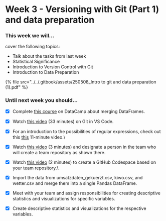 # Week 3 - Versioning with Git (Part 1) and data preparation

### This week we will...

cover the following topics:

* Talk about the tasks from last week
* Statistical Significance
* Introduction to Version Control with Git
* Introduction to Data Preparation

{% file src="../../.gitbook/assets/250508_Intro to git and data preparation (1).pdf" %}

### Until next week you should...

* [x] Complete [this course](https://campus.datacamp.com/courses/joining-data-with-pandas/) on DataCamp about merging DataFrames.
* [x] Watch [this video](https://www.youtube.com/watch?v=7fIP5aM6hyc) (33 minutes) on Git in VS Code.
* [x] For an introduction to the possibilities of regular expressions, check out this  [this](https://youtu.be/DRR9fOXkfRE) 11-minute video.\

* [x] Watch [this video](https://vimeo.com/944374865?share=copy) (3 minutes) and designate a person in the team who will create a team repository as shown there.
* [x] Watch [this video](https://vimeo.com/944377598?share=copy) (2 minutes) to create a GitHub Codespace based on your team repository.\

* [x] Import the data from umsatzdaten\_gekuerzt.csv, kiwo.csv, and wetter.csv and merge them into a single Pandas DataFrame.
* [x] Meet with your team and assign responsibilities for creating descriptive statistics and visualizations for specific variables.
* [x] Create descriptive statistics and visualizations for the respective variables.
